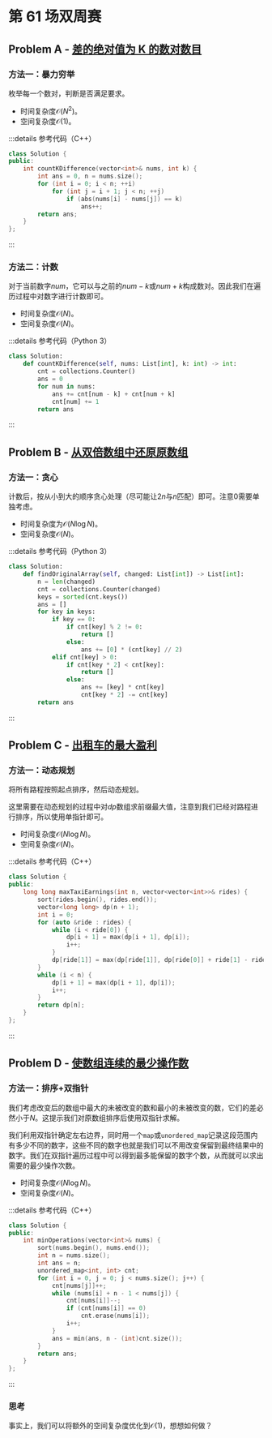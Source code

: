 # 第 61 场双周赛

## Problem A - [差的绝对值为 K 的数对数目](https://leetcode.cn/problems/count-number-of-pairs-with-absolute-difference-k/)

### 方法一：暴力穷举

枚举每一个数对，判断是否满足要求。

- 时间复杂度$\mathcal{O}(N^2)$。
- 空间复杂度$\mathcal{O}(1)$。

:::details 参考代码（C++）

```cpp
class Solution {
public:
    int countKDifference(vector<int>& nums, int k) {
        int ans = 0, n = nums.size();
        for (int i = 0; i < n; ++i)
            for (int j = i + 1; j < n; ++j)
                if (abs(nums[i] - nums[j]) == k)
                    ans++;
        return ans;
    }
};
```

:::

### 方法二：计数

对于当前数字$num$，它可以与之前的$num-k$或$num+k$构成数对。因此我们在遍历过程中对数字进行计数即可。

- 时间复杂度$\mathcal{O}(N)$。
- 空间复杂度$\mathcal{O}(N)$。

:::details 参考代码（Python 3）

```python
class Solution:
    def countKDifference(self, nums: List[int], k: int) -> int:
        cnt = collections.Counter()
        ans = 0
        for num in nums:
            ans += cnt[num - k] + cnt[num + k]
            cnt[num] += 1
        return ans
```

:::


## Problem B - [从双倍数组中还原原数组](https://leetcode.cn/problems/find-original-array-from-doubled-array/)

### 方法一：贪心

计数后，按从小到大的顺序贪心处理（尽可能让$2n$与$n$匹配）即可。注意$0$需要单独考虑。

- 时间复杂度为$\mathcal{O}(N\log N)$。
- 空间复杂度$\mathcal{O}(N)$。

:::details 参考代码（Python 3）

```python
class Solution:
    def findOriginalArray(self, changed: List[int]) -> List[int]:
        n = len(changed)
        cnt = collections.Counter(changed)
        keys = sorted(cnt.keys())
        ans = []
        for key in keys:
            if key == 0:
                if cnt[key] % 2 != 0:
                    return []
                else:
                    ans += [0] * (cnt[key] // 2)
            elif cnt[key] > 0:
                if cnt[key * 2] < cnt[key]:
                    return []
                else:
                    ans += [key] * cnt[key]
                    cnt[key * 2] -= cnt[key]
        return ans
```

:::


## Problem C - [出租车的最大盈利](https://leetcode.cn/problems/maximum-earnings-from-taxi/)

### 方法一：动态规划

将所有路程按照起点排序，然后动态规划。

这里需要在动态规划的过程中对$dp$数组求前缀最大值，注意到我们已经对路程进行排序，所以使用单指针即可。

- 时间复杂度$\mathcal{O}(N\log N)$。
- 空间复杂度$\mathcal{O}(N)$。

:::details 参考代码（C++）

```cpp
class Solution {
public:
    long long maxTaxiEarnings(int n, vector<vector<int>>& rides) {
        sort(rides.begin(), rides.end());
        vector<long long> dp(n + 1);
        int i = 0;
        for (auto &ride : rides) {
            while (i < ride[0]) {
                dp[i + 1] = max(dp[i + 1], dp[i]);
                i++;
            }
            dp[ride[1]] = max(dp[ride[1]], dp[ride[0]] + ride[1] - ride[0] + ride[2]);
        }
        while (i < n) {
            dp[i + 1] = max(dp[i + 1], dp[i]);
            i++;
        }
        return dp[n];
    }
};
```

:::

## Problem D - [使数组连续的最少操作数](https://leetcode.cn/problems/minimum-number-of-operations-to-make-array-continuous/)

### 方法一：排序+双指针

我们考虑改变后的数组中最大的未被改变的数和最小的未被改变的数，它们的差必然小于$N$。这提示我们对原数组排序后使用双指针求解。

我们利用双指针确定左右边界，同时用一个`map`或`unordered_map`记录这段范围内有多少不同的数字，这些不同的数字也就是我们可以不用改变保留到最终结果中的数字。我们在双指针遍历过程中可以得到最多能保留的数字个数，从而就可以求出需要的最少操作次数。

- 时间复杂度$\mathcal{O}(N\log N)$。
- 空间复杂度$\mathcal{O}(N)$。

:::details 参考代码（C++）

```cpp
class Solution {
public:
    int minOperations(vector<int>& nums) {
        sort(nums.begin(), nums.end());
        int n = nums.size();
        int ans = n;
        unordered_map<int, int> cnt;
        for (int i = 0, j = 0; j < nums.size(); j++) {
            cnt[nums[j]]++;
            while (nums[i] + n - 1 < nums[j]) {
                cnt[nums[i]]--;
                if (cnt[nums[i]] == 0)
                    cnt.erase(nums[i]);
                i++;
            }
            ans = min(ans, n - (int)cnt.size());
        }
        return ans;
    }
};
```

:::

### 思考

事实上，我们可以将额外的空间复杂度优化到$\mathcal{O}(1)$，想想如何做？
